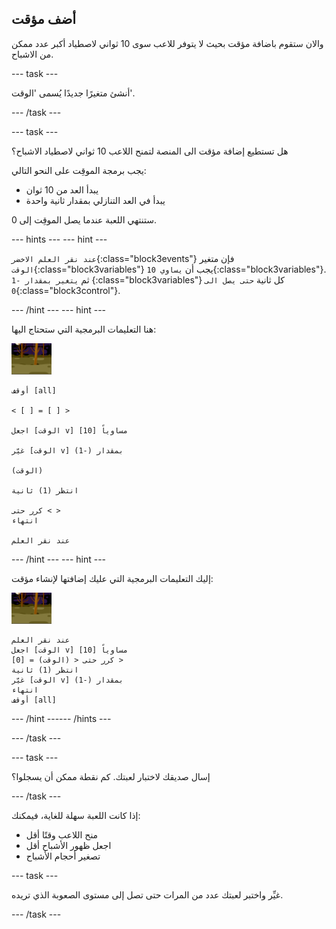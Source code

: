 ## أضف مؤقت

والان ستقوم باضافة مؤقت بحيث لا يتوفر للاعب سوى 10 ثواني لاصطياد أكبر عدد ممكن من الاشباح.

--- task ---

أنشئ متغيرًا جديدًا يُسمى 'الوقت'.

--- /task ---

--- task ---

هل تستطيع إضافة مؤقت الى المنصة لتمنح اللاعب 10 ثواني لاصطياد الاشباح؟

يجب برمجة الموقِت على النحو التالي:

+ يبدأ العد من 10 ثوان
+ يبدأ في العد التنازلي بمقدار ثانية واحدة

ستنتهي اللعبة عندما يصل الموقِت إلى 0.

--- hints ---
 --- hint ---

`عند نقر العلم الاخضر`{:class="block3events"} فإن متغير `الوقت`{:class="block3variables"} يجب أن `يساوي 10`{:class="block3variables"}. ثم `يتغير بمقدار -1` {:class="block3variables"} كل ثانية `حتى يصل الى 0`{:class="block3control"}.

--- /hint --- --- hint ---

هنا التعليمات البرمجية التي ستحتاج اليها:

![كائن الشبح](images/ghost-backdrop.png)

```blocks3
أوقف [all]

< [ ] = [ ] >

اجعل [الوقت v] مساوياً [10]

غيّر [الوقت v] بمقدار (-1)

(الوقت)

انتظر (1) ثانية

كرر حتى < >
انتهاء

عند نقر العلم

```

--- /hint --- --- hint ---

إليك التعليمات البرمجية التي عليك إضافتها لإنشاء مؤقت:

![backdrop icon](images/ghost-backdrop.png)

```blocks3
عند نقر العلم
اجعل [الوقت v] مساوياً [10]
كرر حتى < (الوقت) = [0] >
انتظر (1) ثانية
غيّر [الوقت v] بمقدار (-1)
انتهاء
أوقف [all]
```

--- /hint ------ /hints ---

--- /task ---

--- task ---

إسال صديقك لاختبار لعبتك. كم نقطة ممكن أن يسجلوا؟

--- /task ---

إذا كانت اللعبة سهلة للغاية، فيمكنك:

+ منح اللاعب وقتًا أقل
+ اجعل ظهور الأشباح أقل
+ تصغير أحجام الأشباح

--- task ---

غيِّر واختبر لعبتك عدد من المرات حتى تصل إلى مستوى الصعوبة الذي تريده.

--- /task ---